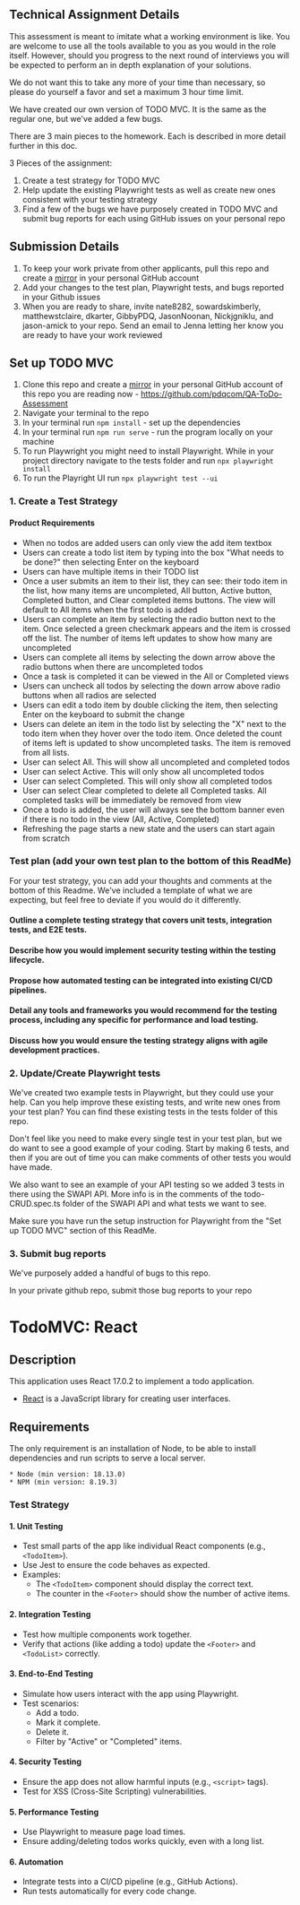 

## Technical Assignment Details
This assessment is meant to imitate what a working environment is like. You are welcome to use all the tools available to you as you would in the role itself. However, should you progress to the next round of interviews you will be expected to perform an in depth explanation of your solutions.

We do not want this to take any more of your time than necessary, so please do yourself a favor and set a maximum 3 hour time limit. 

We have created our own version of TODO MVC. It is the same as the regular one, but we've added a few bugs.

There are 3 main pieces to the homework. Each is described in more detail further in this doc.

3 Pieces of the assignment:

1. Create a test strategy for TODO MVC
2. Help update the existing Playwright tests as well as create new ones consistent with your testing strategy
3. Find a few of the bugs we have purposely created in TODO MVC and submit bug reports for each using GitHub issues on your personal repo

## Submission Details
1. To keep your work private from other applicants, pull this repo and create a [mirror](https://docs.github.com/en/repositories/creating-and-managing-repositories/duplicating-a-repository) in your personal GitHub account
2. Add your changes to the test plan, Playwright tests, and bugs reported in your Github issues
3. When you are ready to share, invite nate8282, sowardskimberly, matthewstclaire, dkarter, GibbyPDQ, JasonNoonan, Nickjgniklu, and jason-amick to your repo. Send an email to Jenna letting her know you are ready to have your work reviewed

## Set up TODO MVC

1. Clone this repo and create a [mirror](https://docs.github.com/en/repositories/creating-and-managing-repositories/duplicating-a-repository) in your personal GitHub account of this repo you are reading now - https://github.com/pdqcom/QA-ToDo-Assessment
2. Navigate your terminal to the repo
3. In your terminal run `npm install` - set up the dependencies
4. In your terminal run `npm run serve` - run the program locally on your machine
5. To run Playwright you might need to install Playwright. While in your project directory navigate to the tests folder and run `npx playwright install`
6. To run the Playright UI run `npx playwright test --ui`


### 1. Create a Test Strategy

#### Product Requirements
- When no todos are added users can only view the add item textbox
- Users can create a todo list item by typing into the box "What needs to be done?" then selecting Enter on the keyboard
- Users can have multiple items in their TODO list
- Once a user submits an item to their list, they can see: their todo item in the list, how many items are uncompleted, All button, Active button, Completed button, and Clear completed items buttons. The view will default to All items when the first todo is added
- Users can complete an item by selecting the radio button next to the item. Once selected a green checkmark appears and the item is crossed off the list. The number of items left updates to show how many are uncompleted
- Users can complete all items by selecting the down arrow above the radio buttons when there are uncompleted todos
- Once a task is completed it can be viewed in the All or Completed views
- Users can uncheck all todos by selecting the down arrow above radio buttons when all radios are selected
- Users can edit a todo item by double clicking the item, then selecting Enter on the keyboard to submit the change
- Users can delete an item in the todo list by selecting the "X" next to the todo item when they hover over the todo item. Once deleted the count of items left is updated to show uncompleted tasks. The item is removed from all lists. 
- User can select All. This will show all uncompleted and completed todos
- User can select Active. This will only show all uncompleted todos
- User can select Completed. This will only show all completed todos
- User can select Clear completed to delete all Completed tasks. All completed tasks will be immediately be removed from view
- Once a todo is added, the user will always see the bottom banner even if there is no todo in the view (All, Active, Completed)
- Refreshing the page starts a new state and the users can start again from scratch

### Test plan (add your own test plan to the bottom of this ReadMe)
For your test strategy, you can add your thoughts and comments at the bottom of this Readme. We've included a template of what we are expecting, but feel free to deviate if you would do it differently.
#### Outline a complete testing strategy that covers unit tests, integration tests, and E2E tests.

#### Describe how you would implement security testing within the testing lifecycle.

#### Propose how automated testing can be integrated into existing CI/CD pipelines.

#### Detail any tools and frameworks you would recommend for the testing process, including any specific for performance and load testing.

#### Discuss how you would ensure the testing strategy aligns with agile development practices.

### 2. Update/Create Playwright tests
We've created two example tests in Playwright, but they could use your help. Can you help improve these existing tests, and write new ones from your test plan? You can find these existing tests in the tests folder of this repo. 

Don't feel like you need to make every single test in your test plan, but we do want to see a good example of your coding. Start by making 6 tests, and then if you are out of time you can make comments of other tests you would have made. 

We also want to see an example of your API testing so we added 3 tests in there using the SWAPI API. More info is in the comments of the todo-CRUD.spec.ts folder of the SWAPI API and what tests we want to see.

Make sure you have run the setup instruction for Playwright from the "Set up TODO MVC" section of this ReadMe.

### 3. Submit bug reports
We've purposely added a handful of bugs to this repo.

In your private github repo, submit those bug reports to your repo



# TodoMVC: React

## Description

This application uses React 17.0.2 to implement a todo application.

-   [React](https://reactjs.org/) is a JavaScript library for creating user interfaces.

## Requirements

The only requirement is an installation of Node, to be able to install dependencies and run scripts to serve a local server.

```
* Node (min version: 18.13.0)
* NPM (min version: 8.19.3)
```

### Test Strategy



#### 1. Unit Testing
- Test small parts of the app like individual React components (e.g., `<TodoItem>`).
- Use Jest to ensure the code behaves as expected.
- Examples:
  - The `<TodoItem>` component should display the correct text.
  - The counter in the `<Footer>` should show the number of active items.

#### 2. Integration Testing
- Test how multiple components work together.
- Verify that actions (like adding a todo) update the `<Footer>` and `<TodoList>` correctly.

#### 3. End-to-End Testing
- Simulate how users interact with the app using Playwright.
- Test scenarios:
  - Add a todo.
  - Mark it complete.
  - Delete it.
  - Filter by "Active" or "Completed" items.

#### 4. Security Testing
- Ensure the app does not allow harmful inputs (e.g., `<script>` tags).
- Test for XSS (Cross-Site Scripting) vulnerabilities.

#### 5. Performance Testing
- Use Playwright to measure page load times.
- Ensure adding/deleting todos works quickly, even with a long list.

#### 6. Automation
- Integrate tests into a CI/CD pipeline (e.g., GitHub Actions).
- Run tests automatically for every code change.